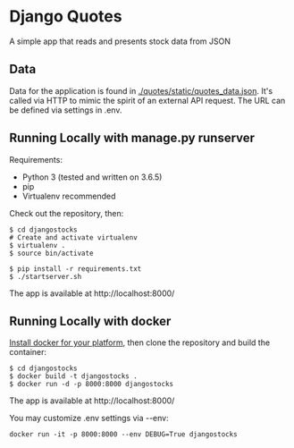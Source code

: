 # Django Quotes
A simple app that reads and presents stock data from JSON

## Data
Data for the application is found in [./quotes/static/quotes_data.json](./quotes/static/quotes_data.json). It's called via HTTP to mimic the spirit of an external API request.
The URL can be defined via settings in .env.

## Running Locally with manage.py runserver
Requirements:
- Python 3 (tested and written on 3.6.5)
- pip
- Virtualenv recommended

Check out the repository, then:
```
$ cd djangostocks
# Create and activate virtualenv
$ virtualenv .
$ source bin/activate

$ pip install -r requirements.txt
$ ./startserver.sh
```
The app is available at http://localhost:8000/


## Running Locally with docker
[Install docker for your platform](https://docs.docker.com/install/), then clone the repository and build the container:

```
$ cd djangostocks
$ docker build -t djangostocks .
$ docker run -d -p 8000:8000 djangostocks
```

The app is available at http://localhost:8000/

You may customize .env settings via --env:
```
docker run -it -p 8000:8000 --env DEBUG=True djangostocks
```
